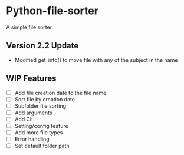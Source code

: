 # Python-file-sorter
A simple file sorter.

## **Version 2.2 Update**

- Modified get_info() to move file with any of the subject in the name

## **WIP Features**

- [ ] Add file creation date to the file name
- [ ] Sort file by creation date
- [ ] Subfolder file sorting
- [ ] Add arguments
- [ ] Add Cli
- [ ] Setting/config feature
- [ ] Add more file types
- [ ] Error handling
- [ ] Set default folder path